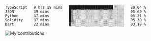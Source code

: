 <!--START_SECTION:waka-->
```text
TypeScript   9 hrs 19 mins   ████████████████████░░░░░   80.04 % 
JSON         39 mins         █▒░░░░░░░░░░░░░░░░░░░░░░░   05.69 % 
Python       37 mins         █▒░░░░░░░░░░░░░░░░░░░░░░░   05.31 % 
Solidity     37 mins         █▒░░░░░░░░░░░░░░░░░░░░░░░   05.30 % 
Dart         22 mins         ▓░░░░░░░░░░░░░░░░░░░░░░░░   03.18 % 
```
<!--END_SECTION:waka-->
<img src="https://github-readme-streak-stats.herokuapp.com/?user=pahas&theme=white" alt="My contributions" />
